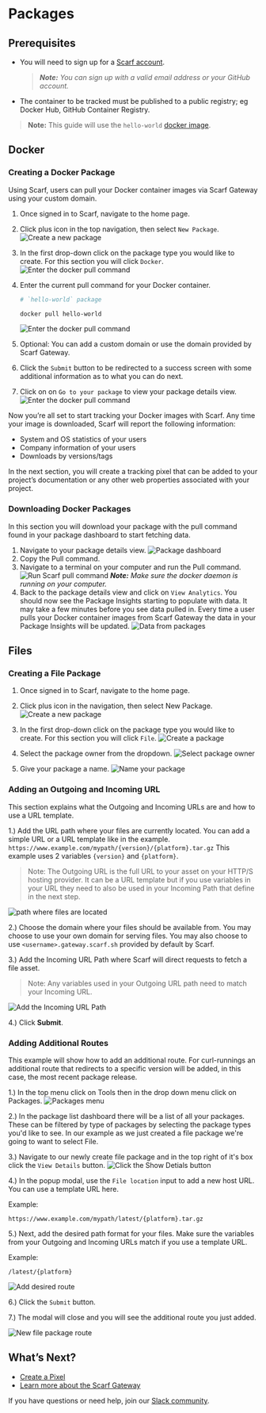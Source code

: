 # Packages

## Prerequisites

- You will need to sign up for a [Scarf account](https://scarf.sh/signup).
    > _**Note:** You can sign up with a valid email address or your GitHub account._
- The container to be tracked must be published to a public registry; eg Docker Hub, GitHub Container Registry.

> **Note:** This guide will use the `hello-world` [docker image](https://hub.docker.com/_/hello-world).

## Docker

### Creating a Docker Package

Using Scarf, users can pull your Docker container images via Scarf Gateway using your custom domain.

1. Once signed in to Scarf, navigate to the home page.
2. Click plus icon in the top navigation, then select `New Package`.
    ![Create a new package](assets/pics/qs-file-packages/create-new-package.png)
3. In the first drop-down click on the package type you would like to create. For this section you will click `Docker`.
    ![Enter the docker pull command](assets/pics/quick-start/create-docker.png)
4. Enter the current pull command for your Docker container.

    ```bash
    # `hello-world` package

    docker pull hello-world
    ```

    ![Enter the docker pull command](assets/pics/quick-start/docker-package-pull-command.png)

5. Optional: You can add a custom domain or use the domain provided by Scarf Gateway.
6. Click the `Submit` button to be redirected to a success screen with some additional information as to what you can do next.
7. Click on on `Go to your package` to view your package details view.
    ![Enter the docker pull command](assets/pics/quick-start/docker-packages-succces-screen.png)

Now you’re all set to start tracking your Docker images with Scarf.
Any time your image is downloaded, Scarf will report the following information:

- System and OS statistics of your users
- Company information of your users
- Downloads by versions/tags

In the next section, you will create a tracking pixel that can be added to your project’s documentation or any other web properties associated with your project.

### Downloading Docker Packages

In this section you will download your package with the pull command found in your package dashboard to start fetching data.

1. Navigate to your package details view.
    ![Package dashboard](assets/pics/quick-start/docker-copy-pull-command.png)
2. Copy the Pull command.
3. Navigate to a terminal on your computer and run the Pull command.
    ![Run Scarf pull command](assets/pics/quick-start/terminal_pull.png)
    _**Note:** Make sure the docker daemon is running on your computer._
4. Back to the package details view and click on `View Analytics`. You should now see the Package Insights starting to populate with data.
It may take a few minutes before you see data pulled in. Every time a user pulls your Docker container images from Scarf Gateway the data in your Package Insights will be updated.
    ![Data from packages](assets/pics/quick-start/package-analytics.png)

## Files

### Creating a File Package
1. Once signed in to Scarf, navigate to the home page.

2. Click plus icon in the navigation, then select New Package.
![Create a new package](assets/pics/qs-file-packages/create-new-package.png)

3. In the first drop-down click on the package type you would like to create. For this section you will click `File`.
![Create a package](assets/pics/qs-file-packages/create-file.png)

4. Select the package owner from the dropdown.
![Select package owner](assets/pics/qs-file-packages/file-package-select-owner.png)

5. Give your package a name.
![Name your package](assets/pics/qs-file-packages/file-package-name.png)

### Adding an Outgoing and Incoming URL
This section explains what the Outgoing and Incoming URLs are and how to use a URL template.

1.) Add the URL path where your files are currently located. You can add a simple URL or a URL template like in the example. `https://www.example.com/mypath/{version}/{platform}.tar.gz`
This example uses 2 variables `{version}` and `{platform}`.
 > Note: The Outgoing URL is the full URL to your asset on your HTTP/S hosting provider. It can be a URL template but if you use variables in your URL they need to also be used in your Incoming Path that define in the next step.

![path where files are located](assets/pics/qs-file-packages/file-package-outgoing-url.png)

2.) Choose the domain where your files should be available from. You may choose to use your own domain for serving files. You may also choose to use `<username>.gateway.scarf.sh` provided by default by Scarf.

3.) Add the Incoming URL Path where Scarf will direct requests to fetch a file asset.

> Note: Any variables used in your Outgoing URL path need to match your Incoming URL.

 ![Add the Incoming URL Path](assets/pics/qs-file-packages/file-package-incoming.png)

4.) Click **Submit**.

### Adding Additional Routes
This example will show how to add an additional route. For curl-runnings an additional route that redirects to a specific version will be added, in this case, the most recent package release.

1.) In the top menu click on Tools then in the drop down menu click on Packages.
![Packages menu](assets/pics/qs-file-packages/file-package-menu-packages.png)

2.) In the package list dashboard there will be a list of all your packages. These can be filtered by type of packages by selecting the package types you'd like to see. In our example as we just created a file package we're going to want to select File.

3.) Navigate to our newly create file package and in the top right of it's box click the `View Details` button.
![Click the Show Detials button](assets/pics/qs-file-packages/file-package-view-details.png)

4.) In the popup modal, use the `File location` input to add a new host URL. You can use a template URL here.

Example:

`https://www.example.com/mypath/latest/{platform}.tar.gz`

5.) Next, add the desired path format for your files. Make sure the variables from your Outgoing and Incoming URLs match if you use a template URL.

Example:

`/latest/{platform}`

![Add desired route](assets/pics/qs-file-packages/file-package-aditional-route.png)

6.) Click the `Submit` button.

7.) The modal will close and you will see the additional route you just added.

![New file package route](assets/pics/qs-file-packages/file-package-new-route.png)

## What’s Next?

- [Create a Pixel](/web-traffic)
- [Learn more about the Scarf Gateway](/gateway)

If you have questions or need help, join our [Slack community](https://tinyurl.com/scarf-community-slack).
